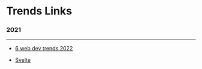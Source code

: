 # Trends Links

### 2021
-------

- [6 web dev trends 2022](https://flux-technologies.medium.com/top-6-web-development-trends-to-look-out-for-in-2022-4c3ec47ec43b)

- [Svelte](https://svelte.dev)